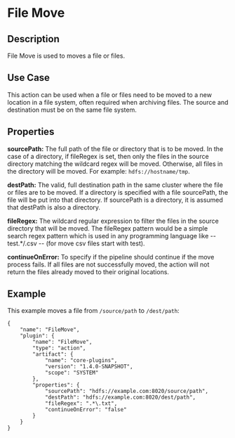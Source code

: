 # File Move


Description
-----------
File Move is used to moves a file or files.


Use Case
--------
This action can be used when a file or files need to be moved to a new location in a file system, often required when archiving files. The source and destination must be on the same file system.


Properties
----------
**sourcePath:** The full path of the file or directory that is to be moved. In the case of a directory, if fileRegex is set, then only the files in the source directory matching the wildcard regex will be moved. Otherwise, all files in the directory will be moved. For example: `hdfs://hostname/tmp`.

**destPath:** The valid, full destination path in the same cluster where the file or files are to be moved. If a directory is specified with a file sourcePath, the file will be put into that directory. If sourcePath is a directory, it is assumed that destPath is also a directory.

**fileRegex:** The wildcard regular expression to filter the files in the source directory that will be moved. The fileRegex pattern would be a simple search regex pattern which is used in any programming language like -- test.*/.csv -- (for move csv files start with test).

**continueOnError:** To specify if the pipeline should continue if the move process fails. If all files are not successfully moved, the action will not return the files already moved to their original locations.


Example
-------
This example moves a file from `/source/path` to `/dest/path`:

    {
        "name": "FileMove",
        "plugin": {
            "name": "FileMove",
            "type": "action",
            "artifact": {
                "name": "core-plugins",
                "version": "1.4.0-SNAPSHOT",
                "scope": "SYSTEM"
            },
            "properties": {
                "sourcePath": "hdfs://example.com:8020/source/path",
                "destPath": "hdfs://example.com:8020/dest/path",
                "fileRegex": ".*\.txt",
                "continueOnError": "false"
            }
        }
    }
